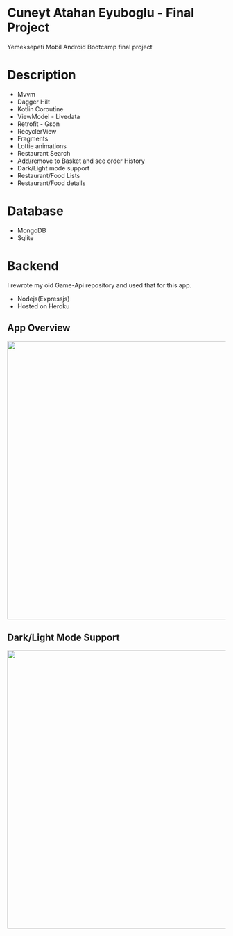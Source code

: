 # Cuneyt Atahan Eyuboglu - Final Project
Yemeksepeti Mobil Android Bootcamp final project

# Description
 - Mvvm
 - Dagger Hilt
 - Kotlin Coroutine
 - ViewModel - Livedata
 - Retrofit - Gson
 - RecyclerView
 - Fragments
 - Lottie animations
 - Restaurant Search
 - Add/remove to Basket and see order History
 - Dark/Light mode support
 - Restaurant/Food Lists
 - Restaurant/Food details

# Database
 - MongoDB
 - Sqlite

# Backend
   I rewrote my old Game-Api repository and used that for this app.
 - Nodejs(Expressjs)
 - Hosted on Heroku


## App Overview

<img src="https://github.com/Yemeksepeti-Mobil-Android-Bootcamp/CuneytEyuboglu-FinalProject/blob/main/gifs/app-overview.gif" height="640">


## Dark/Light Mode Support

<img src="https://github.com/Yemeksepeti-Mobil-Android-Bootcamp/CuneytEyuboglu-FinalProject/blob/main/gifs/dark-lightmode.gif" height="640">
